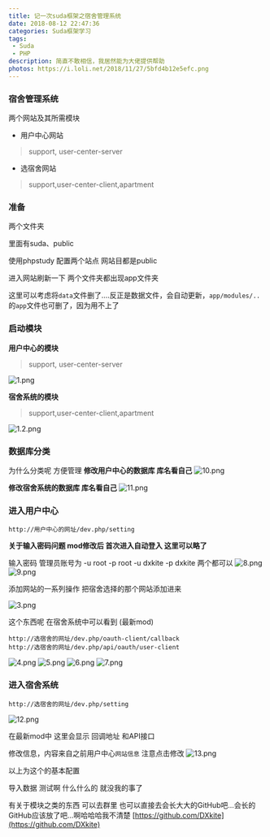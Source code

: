 ```yaml
---
title: 记一次suda框架之宿舍管理系统
date: 2018-08-12 22:47:36
categories: Suda框架学习
tags:
 - Suda
 - PHP
description: 简直不敢相信，我居然能为大佬提供帮助
photos: https://i.loli.net/2018/11/27/5bfd4b12e5efc.png
---
```


### 宿舍管理系统

两个网站及其所需模块
 - 用户中心网站
 >support, user-center-server
 - 选宿舍网站
 >support,user-center-client,apartment

### 准备
两个文件夹

里面有suda、public

使用phpstudy 配置两个站点 网站目都是public

进入网站刷新一下 两个文件夹都出现app文件夹

这里可以考虑将`data`文件删了....反正是数据文件，会自动更新，`app/modules/..`的`app`文件也可删了，因为用不上了
### 启动模块

**用户中心的模块**
>support, user-center-server

![1.png](https://i.loli.net/2018/11/27/5bfd56929a0b0.png)


**宿舍系统的模块**
>support,user-center-client,apartment

![1.2.png](https://i.loli.net/2018/11/27/5bfd568591361.png)

### 数据库分类
为什么分类呢 方便管理
**修改用户中心的数据库 库名看自己**
![10.png](https://i.loli.net/2018/11/27/5bfd56c529336.png)

**修改宿舍系统的数据库 库名看自己**
![11.png](https://i.loli.net/2018/11/27/5bfd56c566948.png)

### 进入用户中心

`http://用户中心的网址/dev.php/setting`

**关于输入密码问题 mod修改后 首次进入自动登入 这里可以略了**

输入密码
管理员账号为
-u root -p root
-u dxkite -p dxkite
两个都可以
![8.png](https://i.loli.net/2018/11/27/5bfd569383153.png)
![9.png](https://i.loli.net/2018/11/27/5bfd569384d09.png)

添加网站的一系列操作 把宿舍选择的那个网站添加进来

![3.png](https://i.loli.net/2018/11/27/5bfd56937b2cb.png)

这个东西呢 在宿舍系统中可以看到 (最新mod)
```
http://选宿舍的网址/dev.php/oauth-client/callback
http://选宿舍的网址/dev.php/api/oauth/user-client
```
![4.png](https://i.loli.net/2018/11/27/5bfd56937d398.png)
![5.png](https://i.loli.net/2018/11/27/5bfd56937744c.png)
![6.png](https://i.loli.net/2018/11/27/5bfd56937f0b2.png)
![7.png](https://i.loli.net/2018/11/27/5bfd569380f91.png)



### 进入宿舍系统

`http://选宿舍的网址/dev.php/setting`


![12.png](https://i.loli.net/2018/11/27/5bfd56c54876c.png)

在最新mod中  这里会显示 回调地址 和API接口

修改信息，内容来自之前用户中心`网站信息` 注意点击修改
![13.png](https://i.loli.net/2018/11/27/5bfd56c568c45.png)

以上为这个的基本配置

导入数据 测试啊 什么什么的
就没我的事了

有关于模块之类的东西 可以去群里
也可以直接去会长大大的GitHub吧...会长的GitHub应该放了吧...啊哈哈哈我不清楚
[https://github.com/DXkite](https://github.com/DXkite)
